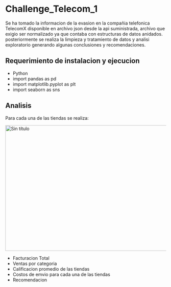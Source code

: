 # Challenge_Telecom_1
Se ha tomado la informacion de la evasion en la compañia telefonica TelecomX disponible en archivo json desde la api suministrada, 
archivo que exigio ser normalizado ya que contaba con estructuras de datos anidados. posteriormente se realiza la limpieza y tratamiento de datos 
y analisi exploratorio generando algunas conclusiones y recomendaciones.

## Requerimiento de instalacion y ejecucion
* Python
* import pandas as pd
* import matplotlib.pyplot as plt
* import seaborn as sns

## Analisis 
Para cada una de las tiendas se realiza:

<img width="549" height="393" alt="Sin título" src="https://github.com/user-attachments/assets/832479ba-adc2-4ed1-b3dc-3a7221f535df" />

* Facturacion Total
* Ventas por categoria
* Calificacion promedio de las tiendas
* Costos de emvio para cada una de las tiendas
* Recomendacion
